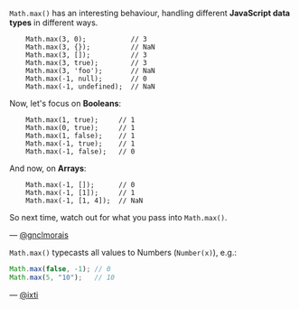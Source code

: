`Math.max()` has an interesting behaviour, handling different **JavaScript data
types** in different ways.

```
    Math.max(3, 0);           // 3
    Math.max(3, {});          // NaN
    Math.max(3, []);          // 3
    Math.max(3, true);        // 3
    Math.max(3, 'foo');       // NaN
    Math.max(-1, null);       // 0
    Math.max(-1, undefined);  // NaN
```

Now, let's focus on **Booleans**:

```
    Math.max(1, true);     // 1
    Math.max(0, true);     // 1
    Math.max(1, false);    // 1
    Math.max(-1, true);    // 1
    Math.max(-1, false);   // 0
```

And now, on **Arrays**:

```
    Math.max(-1, []);      // 0
    Math.max(-1, [1]);     // 1
    Math.max(-1, [1, 4]);  // NaN
```

So next time, watch out for what you pass into `Math.max()`.

— [@gnclmorais](http://gnclmorais.com/gnclmorais)


`Math.max()` typecasts all values to Numbers (`Number(x)`), e.g.:

``` javascript
Math.max(false, -1); // 0
Math.max(5, "10");   // 10
```

— [@ixti](http://ixti.net)
